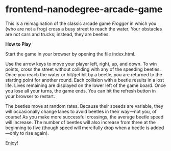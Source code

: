 frontend-nanodegree-arcade-game
===============================

This is a reimagination of the classic arcade game *Frogger* in which you (who
are not a frog) cross a busy street to reach the water.  Your obstacles are not
cars and trucks; instead, they are beetles.

**How to Play**

Start the game in your browser by opening the file index.html.

Use the arrow keys to move your player left, right, up, and down.  To win points,
cross the street without colliding with any of the speeding beetles.  Once you
reach the water or hit/get hit by a beetle, you are returned to the starting
point for another round.  Each collision with a beetle results in a lost life.
Lives remaining are displayed on the lower left of the game board.  Once you
lose all your turns, the game ends.  You can hit the refresh button in your
browser to restart.

The beetles move at random rates.  Because their speeds are variable, they
will occasionally change lanes to avoid beetles in their way&mdash;not you, of
course! As you make more successful crossings, the average beetle speed will
increase.  The number of beetles will also increase from three at the beginning
to five (though speed will mercifully drop when a beetle is added&mdash;only
to rise again).

Enjoy!

